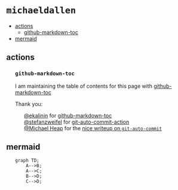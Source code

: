 # `michaeldallen`

<!--ts-->
* [actions](#actions)
   * [github-markdown-toc](#github-markdown-toc)
* [mermaid](#mermaid)
<!--te-->


## actions
<ul>

### `github-markdown-toc`

I am maintaining the table of contents for this page with [github-markdown-toc](https://github.com/ekalinin/github-markdown-toc.git)

Thank you:

<ul>

[@ekalinin](https://github.com/ekalinin) for [github-markdown-toc](https://github.com/ekalinin/github-markdown-toc)
<br>
[@stefanzweifel](https://github.com/stefanzweifel) for [git-auto-commit-action](https://github.com/stefanzweifel/git-auto-commit-action)
<br>
[@Michael Heap](https://michaelheap.com/) for the [nice writeup on `git-auto-commit`](https://michaelheap.com/git-auto-commit/)
</ul>

</ul>


## mermaid

<ul>


```mermaid
graph TD;
    A-->B;
    A-->C;
    B-->D;
    C-->D;
```


</ul>